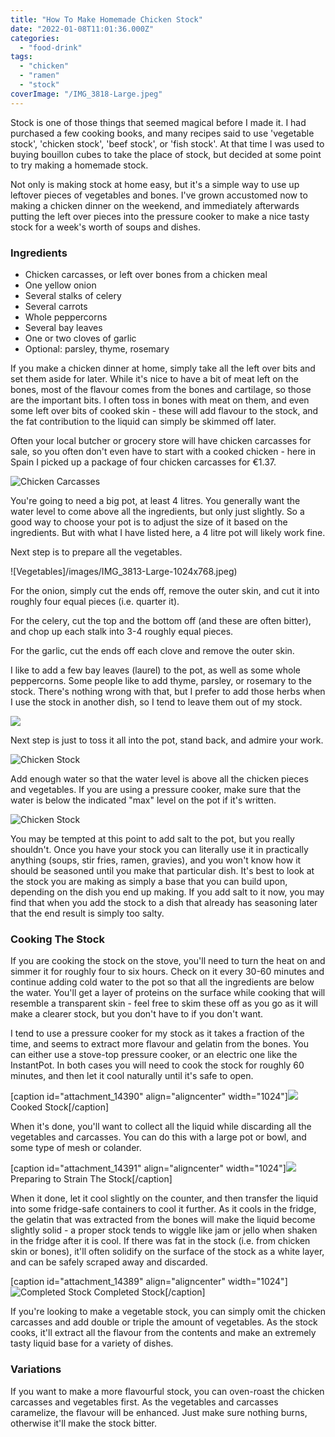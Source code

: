 ```yaml
---
title: "How To Make Homemade Chicken Stock"
date: "2022-01-08T11:01:36.000Z"
categories: 
  - "food-drink"
tags: 
  - "chicken"
  - "ramen"
  - "stock"
coverImage: "/IMG_3818-Large.jpeg"
---
```


Stock is one of those things that seemed magical before I made it. I had purchased a few cooking books, and many recipes said to use 'vegetable stock', 'chicken stock', 'beef stock', or 'fish stock'. At that time I was used to buying bouillon cubes to take the place of stock, but decided at some point to try making a homemade stock.

Not only is making stock at home easy, but it's a simple way to use up leftover pieces of vegetables and bones. I've grown accustomed now to making a chicken dinner on the weekend, and immediately afterwards putting the left over pieces into the pressure cooker to make a nice tasty stock for a week's worth of soups and dishes.

### Ingredients

- Chicken carcasses, or left over bones from a chicken meal
- One yellow onion
- Several stalks of celery
- Several carrots
- Whole peppercorns
- Several bay leaves
- One or two cloves of garlic
- Optional: parsley, thyme, rosemary

If you make a chicken dinner at home, simply take all the left over bits and set them aside for later. While it's nice to have a bit of meat left on the bones, most of the flavour comes from the bones and cartilage, so those are the important bits. I often toss in bones with meat on them, and even some left over bits of cooked skin - these will add flavour to the stock, and the fat contribution to the liquid can simply be skimmed off later.

Often your local butcher or grocery store will have chicken carcasses for sale, so you often don't even have to start with a cooked chicken - here in Spain I picked up a package of four chicken carcasses for €1.37.

![Chicken Carcasses](/images/IMG_3812-Large-768x1024.jpeg)

You're going to need a big pot, at least 4 litres. You generally want the water level to come above all the ingredients, but only just slightly. So a good way to choose your pot is to adjust the size of it based on the ingredients. But with what I have listed here, a 4 litre pot will likely work fine.

Next step is to prepare all the vegetables.

![Vegetables]/images/IMG_3813-Large-1024x768.jpeg)

For the onion, simply cut the ends off, remove the outer skin, and cut it into roughly four equal pieces (i.e. quarter it).

For the celery, cut the top and the bottom off (and these are often bitter), and chop up each stalk into 3-4 roughly equal pieces.

For the garlic, cut the ends off each clove and remove the outer skin.

I like to add a few bay leaves (laurel) to the pot, as well as some whole peppercorns. Some people like to add thyme, parsley, or rosemary to the stock. There's nothing wrong with that, but I prefer to add those herbs when I use the stock in another dish, so I tend to leave them out of my stock.

![](/images/IMG_3815-Large-1024x768.jpeg)

Next step is just to toss it all into the pot, stand back, and admire your work.

![Chicken Stock](/images/IMG_3817-Large-1024x768.jpeg)

Add enough water so that the water level is above all the chicken pieces and vegetables. If you are using a pressure cooker, make sure that the water is below the indicated "max" level on the pot if it's written.

![Chicken Stock](/images/IMG_3818-Large-1024x768.jpeg)

You may be tempted at this point to add salt to the pot, but you really shouldn't. Once you have your stock you can literally use it in practically anything (soups, stir fries, ramen, gravies), and you won't know how it should be seasoned until you make that particular dish. It's best to look at the stock you are making as simply a base that you can build upon, depending on the dish you end up making. If you add salt to it now, you may find that when you add the stock to a dish that already has seasoning later that the end result is simply too salty.

### Cooking The Stock

If you are cooking the stock on the stove, you'll need to turn the heat on and simmer it for roughly four to six hours. Check on it every 30-60 minutes and continue adding cold water to the pot so that all the ingredients are below the water. You'll get a layer of proteins on the surface while cooking that will resemble a transparent skin - feel free to skim these off as you go as it will make a clearer stock, but you don't have to if you don't want.

I tend to use a pressure cooker for my stock as it takes a fraction of the time, and seems to extract more flavour and gelatin from the bones. You can either use a stove-top pressure cooker, or an electric one like the InstantPot. In both cases you will need to cook the stock for roughly 60 minutes, and then let it cool naturally until it's safe to open.

\[caption id="attachment\_14390" align="aligncenter" width="1024"\]![](/images/IMG_3825-Large-1-1024x768.jpeg) Cooked Stock\[/caption\]

When it's done, you'll want to collect all the liquid while discarding all the vegetables and carcasses. You can do this with a large pot or bowl, and some type of mesh or colander.

\[caption id="attachment\_14391" align="aligncenter" width="1024"\]![](/images/IMG_3826-Large-1-1024x768.jpeg) Preparing to Strain The Stock\[/caption\]

When it done, let it cool slightly on the counter, and then transfer the liquid into some fridge-safe containers to cool it further. As it cools in the fridge, the gelatin that was extracted from the bones will make the liquid become slightly solid - a proper stock tends to wiggle like jam or jello when shaken in the fridge after it is cool. If there was fat in the stock (i.e. from chicken skin or bones), it'll often solidify on the surface of the stock as a white layer, and can be safely scraped away and discarded.

\[caption id="attachment\_14389" align="aligncenter" width="1024"\]![Completed Stock](/images/IMG_3831-Large-1024x768.jpeg) Completed Stock\[/caption\]

If you're looking to make a vegetable stock, you can simply omit the chicken carcasses and add double or triple the amount of vegetables. As the stock cooks, it'll extract all the flavour from the contents and make an extremely tasty liquid base for a variety of dishes.

### Variations

If you want to make a more flavourful stock, you can oven-roast the chicken carcasses and vegetables first. As the vegetables and carcasses caramelize, the flavour will be enhanced. Just make sure nothing burns, otherwise it'll make the stock bitter.
